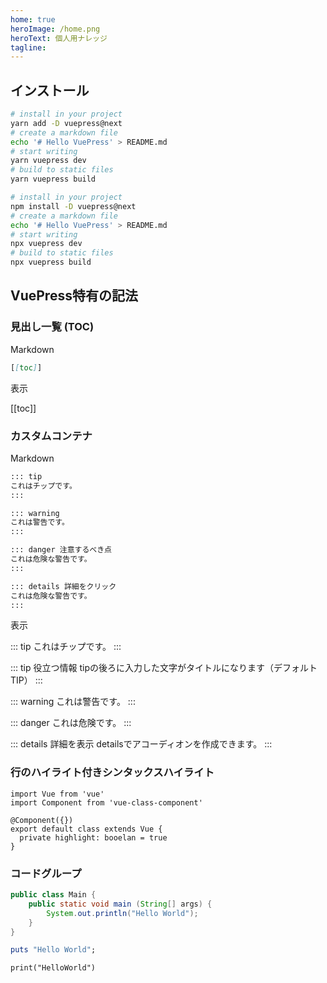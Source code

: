 ```yaml
---
home: true
heroImage: /home.png
heroText: 個人用ナレッジ
tagline:
---
```


## インストール

<CodeGroup>
<CodeGroupItem title="YARN" active>

```zsh
# install in your project
yarn add -D vuepress@next
# create a markdown file
echo '# Hello VuePress' > README.md
# start writing
yarn vuepress dev
# build to static files
yarn vuepress build
```

</CodeGroupItem>
<CodeGroupItem title="NPM">

```zsh
# install in your project
npm install -D vuepress@next
# create a markdown file
echo '# Hello VuePress' > README.md
# start writing
npx vuepress dev
# build to static files
npx vuepress build
```

</CodeGroupItem>
</CodeGroup>

## VuePress特有の記法

### 見出し一覧 (TOC)

Markdown

```md
[[toc]]
```

表示

[[toc]]

### カスタムコンテナ

Markdown

```md
::: tip
これはチップです。
:::

::: warning
これは警告です。
:::

::: danger 注意するべき点
これは危険な警告です。
:::

::: details 詳細をクリック
これは危険な警告です。
:::
```

表示

::: tip
これはチップです。
:::

::: tip 役立つ情報
tipの後ろに入力した文字がタイトルになります（デフォルトTIP）
:::

::: warning
これは警告です。
:::

::: danger
これは危険です。
:::

::: details 詳細を表示
detailsでアコーディオンを作成できます。
:::

### 行のハイライト付きシンタックスハイライト

```typescript{6}
import Vue from 'vue'
import Component from 'vue-class-component'

@Component({})
export default class extends Vue {
  private highlight: booelan = true
}
```

### コードグループ

<CodeGroup>
<CodeGroupItem title="Java" active>

```java
public class Main {
    public static void main (String[] args) {
        System.out.println("Hello World");
    }
}
```

</CodeGroupItem>
<CodeGroupItem title="Ruby">

```ruby
puts "Hello World";
```

</CodeGroupItem>
<CodeGroupItem title="Python">

```python3
print("HelloWorld")
```

</CodeGroupItem>
</CodeGroup>
